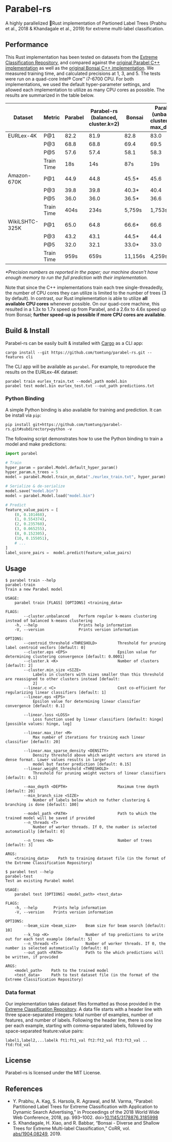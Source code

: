 # Parabel-rs

A highly parallelized 🦀Rust implementation of Partioned Label Trees (Prabhu et al., 2018 & Khandagale et al., 2019) for extreme multi-label classification.

## Performance

This Rust implementation has been tested on datasets from the [Extreme Classification Repository](http://manikvarma.org/downloads/XC/XMLRepository.html), and compared against the [original Parabel C++ implementation](http://manikvarma.org/code/Parabel/download.html) as well as the [original Bonsai C++ implementation](https://github.com/xmc-aalto/bonsai). We measured training time, and calculated precisions at 1, 3, and 5. The tests were run on a quad-core Intel® Core™ i7-6700 CPU. For both implementations, we used the default hyper-parameter settings, and allowed each implementation to utilize as many CPU cores as possible. The results are summarized in the table below.

| Dataset         	| Metric     	| Parabel 	| Parabel-rs<br/>(balanced,<br/>cluster.k=2) 	| Bonsai  	| Parabel-rs<br/>(unbalanced,<br/>cluster.k=100,<br/>max\_depth=3) 	|
|-----------------	|------------	|---------	|-------------------------------------------	|---------	|-----------------------------------------------------------------	|
|  EURLex-4K      	| P@1        	| 82.2    	| 81.9                                      	| 82.8    	| 83.0                                                            	|
|                 	| P@3        	| 68.8    	| 68.8                                      	| 69.4    	| 69.5                                                            	|
|                 	| P@5        	| 57.6    	| 57.4                                      	| 58.1    	| 58.3                                                            	|
|                 	| Train Time 	| 18s     	| 14s                                       	| 87s     	| 19s                                                             	|
| Amazon-670K     	| P@1        	| 44.9    	| 44.8                                      	| 45.5*   	| 45.6                                                            	|
|                 	| P@3        	| 39.8    	| 39.8                                      	| 40.3*   	| 40.4                                                            	|
|                 	| P@5        	| 36.0    	| 36.0                                      	| 36.5*   	| 36.6                                                            	|
|                 	| Train Time 	| 404s    	| 234s                                      	| 5,759s  	| 1,753s                                                          	|
|  WikiLSHTC-325K 	| P@1        	| 65.0    	| 64.8                                      	| 66.6*   	| 66.6                                                            	|
|                 	| P@3        	| 43.2    	| 43.1                                      	| 44.5*   	| 44.4                                                            	|
|                 	| P@5        	| 32.0    	| 32.1                                      	| 33.0*   	| 33.0                                                            	|
|                 	| Train Time 	| 959s    	| 659s                                      	| 11,156s 	| 4,259s                                                          	|

*\*Precision numbers as reported in the paper; our machine doesn't have enough memory to run the full prediction with their implementation.*

Note that since the C++ implementations train each tree single-threadedly, the number of CPU cores they can utilize is limited to the number of trees (3 by default). In contrast, our Rust implementation is able to utilize **all available CPU cores** whenever possible. On our quad-core machine, this resulted in a 1.3x to 1.7x speed up from Parabel, and a 2.6x to 4.6x speed up from Bonsai; **further speed-up is possible if more CPU cores are available**.

## Build & Install
Parabel-rs can be easily built & installed with [Cargo](https://doc.rust-lang.org/cargo/getting-started/installation.html) as a CLI app:
```
cargo install --git https://github.com/tomtung/parabel-rs.git --features cli
```

The CLI app will be available as `parabel`. For example, to reproduce the results on the EURLex-4K dataset:
```
parabel train eurlex_train.txt --model_path model.bin
parabel test model.bin eurlex_test.txt --out_path predictions.txt
```


### Python Binding

A simple Python binding is also available for training and prediction. It can be install via `pip`:

```
pip install git+https://github.com/tomtung/parabel-rs.git#subdirectory=python -v
```

The following script demonstrates how to use the Python binding to train a model and make predictions:

```python
import parabel

# Train
hyper_param = parabel.Model.default_hyper_param()
hyper_param.n_trees = 5
model = parabel.Model.train_on_data("./eurlex_train.txt", hyper_param)

# Serialize & de-serialize
model.save("model.bin")
model = parabel.Model.load("model.bin")

# Predict
feature_value_pairs = [
    (0, 0.101468),
    (1, 0.554374),
    (2, 0.235760),
    (3, 0.065255),
    (8, 0.152305),
    (10, 0.155051),
    # ...
]
label_score_pairs =  model.predict(feature_value_pairs)
```

## Usage
```
$ parabel train --help
parabel-train
Train a new Parabel model

USAGE:
    parabel train [FLAGS] [OPTIONS] <training_data>

FLAGS:
        --cluster.unbalanced    Perform regular k-means clustering instead of balanced k-means clustering
    -h, --help                  Prints help information
    -V, --version               Prints version information

OPTIONS:
        --centroid_threshold <THRESHOLD>         Threshold for pruning label centroid vectors [default: 0]
        --cluster.eps <EPS>                      Epsilon value for determining clustering convergence [default: 0.0001]
        --cluster.k <K>                          Number of clusters [default: 2]
        --cluster.min_size <SIZE>
            Labels in clusters with sizes smaller than this threshold are reassigned to other clusters instead [default:
            2]
        --linear.c <C>                           Cost co-efficient for regularizing linear classifiers [default: 1]
        --linear.eps <EPS>
            Epsilon value for determining linear classifier convergence [default: 0.1]

        --linear.loss <LOSS>
            Loss function used by linear classifiers [default: hinge]  [possible values: hinge, log]

        --linear.max_iter <M>
            Max number of iterations for training each linear classifier [default: 20]

        --linear.max_sparse_density <DENSITY>
            Density threshold above which weight vectors are stored in dense format. Lower values results in larger
            model but faster prediction [default: 0.15]
        --linear.weight_threshold <THRESHOLD>
            Threshold for pruning weight vectors of linear classifiers [default: 0.1]

        --max_depth <DEPTH>                      Maximum tree depth [default: 20]
        --min_branch_size <SIZE>
            Number of labels below which no futher clustering & branching is done [default: 100]

        --model_path <PATH>                      Path to which the trained model will be saved if provided
        --n_threads <T>
            Number of worker threads. If 0, the number is selected automatically [default: 0]

        --n_trees <N>                            Number of trees [default: 3]

ARGS:
    <training_data>    Path to training dataset file (in the format of the Extreme Classification Repository)
```

```
$ parabel test --help
parabel-test
Test an existing Parabel model

USAGE:
    parabel test [OPTIONS] <model_path> <test_data>

FLAGS:
    -h, --help       Prints help information
    -V, --version    Prints version information

OPTIONS:
        --beam_size <beam_size>    Beam size for beam search [default: 10]
        --k_top <K>                Number of top predictions to write out for each test example [default: 5]
        --n_threads <T>            Number of worker threads. If 0, the number is selected automatically [default: 0]
        --out_path <PATH>          Path to the which predictions will be written, if provided

ARGS:
    <model_path>    Path to the trained model
    <test_data>     Path to test dataset file (in the format of the Extreme Classification Repository)
```

### Data format

Our implementation takes dataset files formatted as those provided in the [Extreme Classification Repository](http://manikvarma.org/downloads/XC/XMLRepository.html). A data file starts with a header line with three space-separated integers: total number of examples, number of features, and number of labels. Following the header line, there is one line per each example, starting with comma-separated labels, followed by space-separated feature:value pairs:
```
label1,label2,...labelk ft1:ft1_val ft2:ft2_val ft3:ft3_val .. ftd:ftd_val
```

## License
Parabel-rs is licensed under the MIT License.

## References
- Y. Prabhu, A. Kag, S. Harsola, R. Agrawal, and M. Varma, “Parabel: Partitioned Label Trees for Extreme Classification with Application to Dynamic Search Advertising,” in Proceedings of the 2018 World Wide Web Conference, 2018, pp. 993–1002. doi>[10.1145/3178876.3185998](https://doi.org/10.1145/3178876.3185998)
- S. Khandagale, H. Xiao, and R. Babbar, “Bonsai - Diverse and Shallow Trees for Extreme Multi-label Classification,” CoRR, vol. [abs/1904.08249](http://arxiv.org/abs/1904.08249), 2019.
